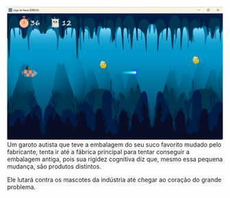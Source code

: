 ![](https://github.com/tutorfree/LeleGames/blob/main/leleGames.png)
Um garoto autista que teve a embalagem do seu suco favorito mudado pelo fabricante, tenta ir
até a fábrica principal para tentar conseguir a embalagem antiga, pois sua rigidez cognitiva
diz que, mesmo essa pequena mudança, são produtos distintos.

Ele lutará contra os mascotes da indústria até chegar ao coração do grande problema.
